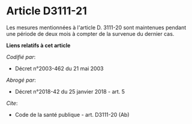 # Article D3111-21

Les mesures mentionnées à l'article D. 3111-20 sont maintenues pendant une période de deux mois à compter de la survenue du
dernier cas.

**Liens relatifs à cet article**

_Codifié par_:

  - Décret n°2003-462 du 21 mai 2003

_Abrogé par_:

  - Décret n°2018-42 du 25 janvier 2018 - art. 5

_Cite_:

  - Code de la santé publique - art. D3111-20 (Ab)
